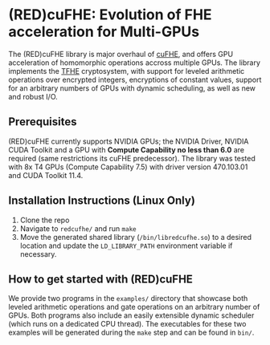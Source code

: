 # (RED)cuFHE: Evolution of FHE acceleration for Multi-GPUs
The (RED)cuFHE library is major overhaul of [cuFHE](https://github.com/vernamlab/cuFHE), and offers GPU acceleration of homomorphic operations accross multiple GPUs. The library implements the [TFHE](https://tfhe.github.io/tfhe/)
cryptosystem, with support for leveled arithmetic operations over encrypted integers, encryptions of constant values, support for an arbitrary numbers of GPUs with dynamic scheduling, as well as new and robust I/O. 

## Prerequisites
(RED)cuFHE currently supports NVIDIA GPUs; the NVIDIA Driver, NVIDIA CUDA
Toolkit and a GPU with **Compute Capability no less than 6.0** are required
(same restrictions its cuFHE predecessor). 
The library was tested with 8x T4 GPUs (Compute Capability 7.5) with
driver version 470.103.01 and CUDA Toolkit 11.4.

## Installation Instructions (Linux Only)
1. Clone the repo
2. Navigate to `redcufhe/` and run `make`
3. Move the generated shared library (`/bin/libredcufhe.so`) to a desired location and update the `LD_LIBRARY_PATH` environment variable if necessary.

## How to get started with (RED)cuFHE
We provide two programs in the `examples/` directory that showcase both leveled
arithmetic operations and gate operations on an arbitrary number of GPUs. Both
programs also include an easily extensible dynamic scheduler (which runs on a
dedicated CPU thread). The executables for these two examples will be generated
during the `make` step and can be found in `bin/`. 
